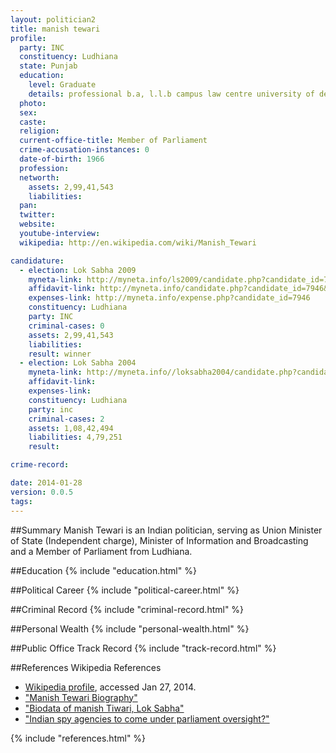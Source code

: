```yaml
---
layout: politician2
title: manish tewari
profile: 
  party: INC
  constituency: Ludhiana
  state: Punjab
  education: 
    level: Graduate
    details: professional b.a, l.l.b campus law centre university of delhi (1992).
  photo: 
  sex: 
  caste: 
  religion: 
  current-office-title: Member of Parliament
  crime-accusation-instances: 0
  date-of-birth: 1966
  profession: 
  networth: 
    assets: 2,99,41,543
    liabilities: 
  pan: 
  twitter: 
  website: 
  youtube-interview: 
  wikipedia: http://en.wikipedia.com/wiki/Manish_Tewari

candidature: 
  - election: Lok Sabha 2009
    myneta-link: http://myneta.info/ls2009/candidate.php?candidate_id=7946
    affidavit-link: http://myneta.info/candidate.php?candidate_id=7946&scan=original
    expenses-link: http://myneta.info/expense.php?candidate_id=7946
    constituency: Ludhiana 
    party: INC
    criminal-cases: 0
    assets: 2,99,41,543
    liabilities: 
    result: winner 
  - election: Lok Sabha 2004
    myneta-link: http://myneta.info//loksabha2004/candidate.php?candidate_id=3051
    affidavit-link: 
    expenses-link: 
    constituency: Ludhiana 
    party: inc
    criminal-cases: 2
    assets: 1,08,42,494
    liabilities: 4,79,251
    result:  

crime-record: 

date: 2014-01-28
version: 0.0.5
tags: 
---
```

##Summary
Manish Tewari is an Indian politician, serving as Union Minister of State (Independent charge), Minister of Information and Broadcasting and a Member of Parliament from Ludhiana.




##Education
{% include "education.html" %}


##Political Career
{% include "political-career.html" %}


##Criminal Record
{% include "criminal-record.html" %}


##Personal Wealth
{% include "personal-wealth.html" %}


##Public Office Track Record
{% include "track-record.html" %}


##References
Wikipedia References
- [Wikipedia profile]({{page.profile.wikipedia}}), accessed Jan 27, 2014.
- ["Manish Tewari Biography"][wiki1]
- ["Biodata of manish Tiwari, Lok Sabha"][wiki2]
- ["Indian spy agencies to come under parliament oversight?"][wiki3]

[wiki1]: http://www.nriinternet.com/NRIcongressparty/Indian_Leaders/A_Z/T/Manish_Tewari/BIO/index.htm
[wiki2]: http://www.india.gov.in/govt/loksabhampbiodata.php?mpcode=4430
[wiki3]: http://www.webcitation.org/674KI9B9H


{% include "references.html" %}